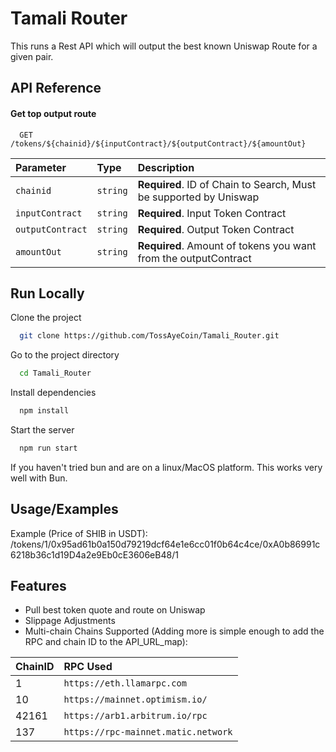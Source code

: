 
# Tamali Router 

This runs a Rest API which will output the best known Uniswap Route for a given pair. 



## API Reference

#### Get top output route

```http
  GET /tokens/${chainid}/${inputContract}/${outputContract}/${amountOut}
```

| Parameter | Type     | Description                       |
| :-------- | :------- | :-------------------------------- |
| `chainid`      | `string` | **Required**. ID of Chain to Search, Must be supported by Uniswap |
| `inputContract`      | `string` | **Required**. Input Token Contract |
| `outputContract`      | `string` | **Required**. Output Token Contract |
| `amountOut`      | `string` | **Required**. Amount of tokens you want from the outputContract|


## Run Locally

Clone the project

```bash
  git clone https://github.com/TossAyeCoin/Tamali_Router.git
```

Go to the project directory

```bash
  cd Tamali_Router
```

Install dependencies

```bash
  npm install
```

Start the server

```bash
  npm run start
```

If you haven't tried bun and are on a linux/MacOS platform. This works very well with Bun.  

## Usage/Examples

Example (Price of SHIB in USDT): /tokens/1/0x95ad61b0a150d79219dcf64e1e6cc01f0b64c4ce/0xA0b86991c6218b36c1d19D4a2e9Eb0cE3606eB48/1


## Features

- Pull best token quote and route on Uniswap
- Slippage Adjustments
- Multi-chain
Chains Supported (Adding more is simple enough to add the RPC and chain ID to the API_URL_map):


| ChainID | RPC Used     |
| :-------- | :------- |
| 1 | `https://eth.llamarpc.com` |
| 10 | `https://mainnet.optimism.io/` |
| 42161 | `https://arb1.arbitrum.io/rpc` |
| 137 | `https://rpc-mainnet.matic.network` |

